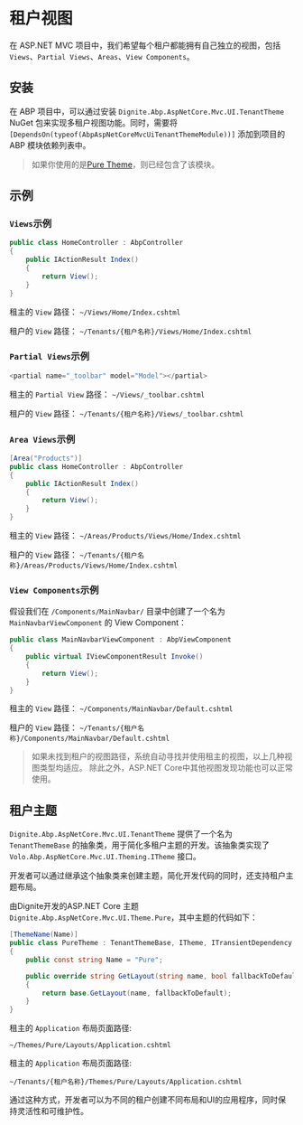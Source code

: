 # 租户视图

在 ASP.NET MVC 项目中，我们希望每个租户都能拥有自己独立的视图，包括 `Views`、`Partial Views`、`Areas`、`View Components`。

## 安装

在 ABP 项目中，可以通过安装 `Dignite.Abp.AspNetCore.Mvc.UI.TenantTheme` NuGet 包来实现多租户视图功能。同时，需要将 `[DependsOn(typeof(AbpAspNetCoreMvcUiTenantThemeModule))]` 添加到项目的 ABP 模块依赖列表中。

> 如果你使用的是[Pure Theme](Pure-Theme.md)，则已经包含了该模块。

## 示例

### `Views`示例

````csharp
public class HomeController : AbpController
{
    public IActionResult Index()
    {
        return View();
    }
}
````

租主的 `View` 路径：
`~/Views/Home/Index.cshtml`

租户的 `View` 路径：
`~/Tenants/{租户名称}/Views/Home/Index.cshtml`

### `Partial Views`示例

````csharp
<partial name="_toolbar" model="Model"></partial>
````

租主的 `Partial View` 路径：
`~/Views/_toolbar.cshtml`

租户的 `View` 路径：
`~/Tenants/{租户名称}/Views/_toolbar.cshtml`

### `Area Views`示例

````csharp
[Area("Products")]
public class HomeController : AbpController
{
    public IActionResult Index()
    {
        return View();
    }
}
````

租主的 `View` 路径：
`~/Areas/Products/Views/Home/Index.cshtml`

租户的 `View` 路径：
`~/Tenants/{租户名称}/Areas/Products/Views/Home/Index.cshtml`

### `View Components`示例

假设我们在 `/Components/MainNavbar/` 目录中创建了一个名为 `MainNavbarViewComponent` 的 View Component：

````csharp
public class MainNavbarViewComponent : AbpViewComponent
{
    public virtual IViewComponentResult Invoke()
    {
        return View();
    }
}
````

租主的 `View` 路径：
`~/Components/MainNavbar/Default.cshtml`

租户的 `View` 路径：
`~/Tenants/{租户名称}/Components/MainNavbar/Default.cshtml`

> 如果未找到租户的视图路径，系统自动寻找并使用租主的视图，以上几种视图类型均适应。
> 除此之外，ASP.NET Core中其他视图发现功能也可以正常使用。

## 租户主题

`Dignite.Abp.AspNetCore.Mvc.UI.TenantTheme` 提供了一个名为 `TenantThemeBase` 的抽象类，用于简化多租户主题的开发。该抽象类实现了 `Volo.Abp.AspNetCore.Mvc.UI.Theming.ITheme` 接口。

开发者可以通过继承这个抽象类来创建主题，简化开发代码的同时，还支持租户主题布局。

由Dignite开发的ASP.NET Core 主题 `Dignite.Abp.AspNetCore.Mvc.UI.Theme.Pure`，其中主题的代码如下：

````csharp
[ThemeName(Name)]
public class PureTheme : TenantThemeBase, ITheme, ITransientDependency
{
    public const string Name = "Pure";

    public override string GetLayout(string name, bool fallbackToDefault = true)
    {
        return base.GetLayout(name, fallbackToDefault);
    }
}
````

租主的 `Application` 布局页面路径:

`~/Themes/Pure/Layouts/Application.cshtml`

租主的 `Application` 布局页面路径:

`~/Tenants/{租户名称}/Themes/Pure/Layouts/Application.cshtml`

通过这种方式，开发者可以为不同的租户创建不同布局和UI的应用程序，同时保持灵活性和可维护性。

